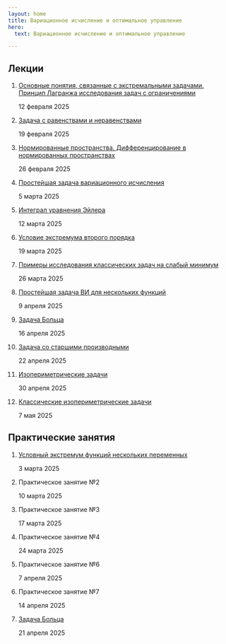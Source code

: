 ```yaml
---
layout: home
title: Вариационное исчисление и оптимальное управление
hero:
  text: Вариационное исчисление и оптимальное управление

---
```


## Лекции

1. [Основные понятия, связанные с экстремальными задачами. Принцип Лагранжа исследования задач с ограничениями](./2025/lectures/01/)<p class="subtext">12 февраля 2025</p>
2. [Задача с равенствами и неравенствами](./2025/lectures/02/)<p class="subtext">19 февраля 2025</p>
3. [Нормированные пространства. Дифференцирование в нормированных пространствах](./2025/lectures/03/)<p class="subtext">26 февраля 2025</p>
4. [Простейшая задача вариационного исчисления](./2025/lectures/04/)<p class="subtext">5 марта 2025</p>
5. [Интеграл уравнения Эйлера](./2025/lectures/05/)<p class="subtext">12 марта 2025</p>
6. [Условие экстремума второго порядка](./2025/lectures/06/)<p class="subtext">19 марта 2025</p>
7. [Примеры исследования классических задач на слабый минимум](./2025/lectures/07/)<p class="subtext">26 марта 2025</p>
8. [Простейшая задача ВИ для нескольких функций](./2025/lectures/08/)<p class="subtext">9 апреля 2025</p>
10. [Задача Больца](./2025/lectures/10/)<p class="subtext">16 апреля 2025</p>
11. [Задача со старшими производными](./2025/lectures/11/)<p class="subtext">22 апреля 2025</p>
11. [Изопериметрические задачи](./2025/lectures/12/)<p class="subtext">30 апреля 2025</p>
12. [Классические изопериметрические задачи](./2025/lectures/13/)<p class="subtext">7 мая 2025</p>

## Практические занятия

1. [Условный экстремум функций нескольких переменных](./2025/practice/01/)<p class="subtext">3 марта 2025</p>
2. Практическое занятие №2<p class="subtext">10 марта 2025</p>
3. Практическое занятие №3<p class="subtext">17 марта 2025</p>
4. Практическое занятие №4<p class="subtext">24 марта 2025</p>
6. Практическое занятие №6<p class="subtext">7 апреля 2025</p>
7. Практическое занятие №7<p class="subtext">14 апреля 2025</p>
8. [Задача Больца](./2025/practice/07/)<p class="subtext">21 апреля 2025</p>